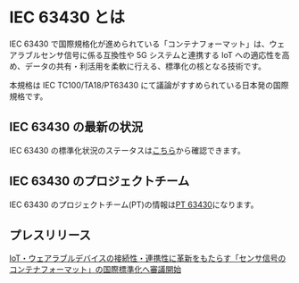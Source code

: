 # IEC 63430 とは

IEC 63430 で国際規格化が進められている「コンテナフォーマット」は、ウェアラブルセンサ信号に係る互換性や 5G システムと連携する IoT への適応性を高め、データの共有・利活用を柔軟に行える、標準化の核となる技術です。

本規格は IEC TC100/TA18/PT63430 にて議論がすすめられている日本発の国際規格です。


## IEC 63430 の最新の状況

IEC 63430 の標準化状況のステータスは[こちら](https://www.iec.ch/dyn/www/f?p=103:38:512096124964144::::FSP_ORG_ID,FSP_APEX_PAGE,FSP_PROJECT_ID:22351,23,105002)から確認できます。

## IEC 63430 のプロジェクトチーム

IEC 63430 のプロジェクトチーム(PT)の情報は[PT 63430](https://www.iec.ch/dyn/www/f?p=103:14:512096124964144::::FSP_ORG_ID:27207)になります。

## プレスリリース
[IoT・ウェアラブルデバイスの接続性・連携性に革新をもたらす「センサ信号のコンテナフォーマット」の国際標準化へ審議開始](https://www.tis.co.jp/news/2021/tis_news/20220324_1.html)
